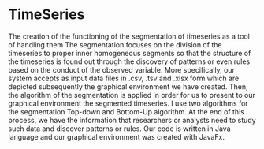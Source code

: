 # TimeSeries

The creation of the functioning of the segmentation of timeseries as a tool of handling them The segmentation focuses on the division of the timeseries to proper inner homogeneous segments so that the structure of the timeseries is found out through the discovery of patterns or even rules based on the conduct of the observed variable. More specifically, our system accepts as input data files in .csv, .tsv and .xlsx form which are depicted subsequently the graphical environment we have created. Then, the algorithm of the segmentation is applied in order for us to present to our graphical environment the segmented timeseries. I use two algorithms for the segmentation Top-down and Bottom-Up algorithm. At the end of this process, we have the information that researchers or analysts need to study such data and discover patterns or rules. Our code is written in Java language and our graphical environment was created with JavaFx.
